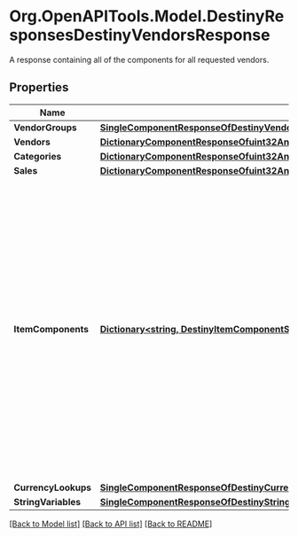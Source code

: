 # Org.OpenAPITools.Model.DestinyResponsesDestinyVendorsResponse
A response containing all of the components for all requested vendors.

## Properties

Name | Type | Description | Notes
------------ | ------------- | ------------- | -------------
**VendorGroups** | [**SingleComponentResponseOfDestinyVendorGroupComponent**](SingleComponentResponseOfDestinyVendorGroupComponent.md) |  | [optional] 
**Vendors** | [**DictionaryComponentResponseOfuint32AndDestinyVendorComponent**](DictionaryComponentResponseOfuint32AndDestinyVendorComponent.md) |  | [optional] 
**Categories** | [**DictionaryComponentResponseOfuint32AndDestinyVendorCategoriesComponent**](DictionaryComponentResponseOfuint32AndDestinyVendorCategoriesComponent.md) |  | [optional] 
**Sales** | [**DictionaryComponentResponseOfuint32AndPersonalDestinyVendorSaleItemSetComponent**](DictionaryComponentResponseOfuint32AndPersonalDestinyVendorSaleItemSetComponent.md) |  | [optional] 
**ItemComponents** | [**Dictionary&lt;string, DestinyItemComponentSetOfint32&gt;**](DestinyItemComponentSetOfint32.md) | The set of item detail components, one set of item components per Vendor. These are keyed by the Vendor Hash, so you will get one Item Component Set per vendor returned.  The components contained inside are themselves keyed by the vendorSaleIndex, and will have whatever item-level components you requested (Sockets, Stats, Instance data etc...) per item being sold by the vendor. | [optional] 
**CurrencyLookups** | [**SingleComponentResponseOfDestinyCurrenciesComponent**](SingleComponentResponseOfDestinyCurrenciesComponent.md) |  | [optional] 
**StringVariables** | [**SingleComponentResponseOfDestinyStringVariablesComponent**](SingleComponentResponseOfDestinyStringVariablesComponent.md) |  | [optional] 

[[Back to Model list]](../README.md#documentation-for-models) [[Back to API list]](../README.md#documentation-for-api-endpoints) [[Back to README]](../README.md)

